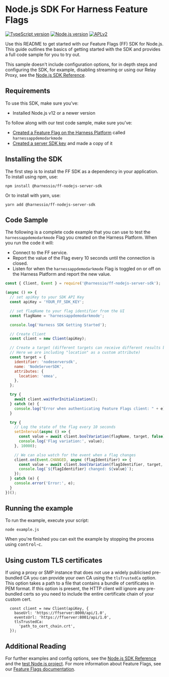 # Node.js SDK For Harness Feature Flags

[![TypeScript version][ts-badge]][typescript-4-3]
[![Node.js version][nodejs-badge]][nodejs]
[![APLv2][license-badge]][license]

Use this README to get started with our Feature Flags (FF) SDK for Node.js. This guide outlines the basics of getting
started with the SDK and provides a full code sample for you to try out.

This sample doesn't include configuration options, for in depth steps and configuring the SDK, for example, disabling
streaming or using our Relay Proxy, see the [Node.js SDK Reference](https://docs.harness.io/article/3v7fclfg59-node-js-sdk-reference).

## Requirements

To use this SDK, make sure you’ve:

- Installed Node.js v12 or a newer version

To follow along with our test code sample, make sure you’ve:

- [Created a Feature Flag on the Harness Platform](https://docs.harness.io/article/1j7pdkqh7j-create-a-feature-flag) called `harnessappdemodarkmode`
- [Created a server SDK key](https://docs.harness.io/article/1j7pdkqh7j-create-a-feature-flag#step_3_create_an_sdk_key) and made a copy of it

## Installing the SDK

The first step is to install the FF SDK as a dependency in your application. To install using npm, use:

```shell
npm install @harnessio/ff-nodejs-server-sdk
```

Or to install with yarn, use:

```shell
yarn add @harnessio/ff-nodejs-server-sdk
```

## Code Sample

The following is a complete code example that you can use to test the `harnessappdemodarkmode` Flag you created on the
Harness Platform. When you run the code it will:

- Connect to the FF service.
- Report the value of the Flag every 10 seconds until the connection is closed.
- Listen for when the `harnessappdemodarkmode` Flag is toggled on or off on the Harness Platform and report the new value.

```javascript
const { Client, Event } = require('@harnessio/ff-nodejs-server-sdk');

(async () => {
  // set apiKey to your SDK API Key
  const apiKey = 'YOUR_FF_SDK_KEY';

  // set flagName to your flag identifier from the UI
  const flagName = 'harnessappdemodarkmode';

  console.log('Harness SDK Getting Started');

  // Create Client
  const client = new Client(apiKey);

  // Create a target (different targets can receive different results based on rules.
  // Here we are including "location" as a custom attribute)
  const target = {
    identifier: 'nodeserversdk',
    name: 'NodeServerSDK',
    attributes: {
      location: 'emea',
    },
  };

  try {
    await client.waitForInitialization();
  } catch (e) {
    console.log("Error when authenticating Feature Flags client: " + e)
  }

  try {
    // Log the state of the flag every 10 seconds
    setInterval(async () => {
      const value = await client.boolVariation(flagName, target, false);
      console.log('Flag variation:', value);
    }, 10000);

    // We can also watch for the event when a flag changes
    client.on(Event.CHANGED, async (flagIdentifier) => {
      const value = await client.boolVariation(flagIdentifier, target, false);
      console.log(`${flagIdentifier} changed: ${value}`);
    });
  } catch (e) {
    console.error('Error:', e);
  }
})();
```

## Running the example

To run the example, execute your script:

```shell
node example.js
```

When you're finished you can exit the example by stopping the process using <kbd>control</kbd>-<kbd>c</kbd>.


## Using custom TLS certificates

If using a proxy or SMP instance that does not use a widely publicised pre-bundled CA you can provide your own CA using the `tlsTrustedCa` option.
This option takes a path to a file that contains a bundle of certificates in PEM format. If this option is present, the HTTP client will ignore
any pre-bundled certs so you need to include the entire certificate chain of your custom cert.


```
  const client = new Client(apiKey, {
    baseUrl: 'https://ffserver:8000/api/1.0',
    eventsUrl: 'https://ffserver:8001/api/1.0',
    tlsTrustedCa:
      'path_to_cert_chain.crt',
  });

```

## Additional Reading

For further examples and config options, see the [Node.js SDK Reference](https://docs.harness.io/article/3v7fclfg59-node-js-sdk-reference) and the [test Node.js project](https://github.com/drone/ff-nodejs-server-sdk).
For more information about Feature Flags, see our [Feature Flags documentation](https://docs.harness.io/article/0a2u2ppp8s-getting-started-with-feature-flags).

[ts-badge]: https://img.shields.io/badge/TypeScript-4.3-blue.svg
[nodejs-badge]: https://img.shields.io/badge/Node.js->=%2012-blue.svg
[nodejs]: https://nodejs.org/dist/latest-v14.x/docs/api/
[typescript]: https://www.typescriptlang.org/
[typescript-4-3]: https://www.typescriptlang.org/docs/handbook/release-notes/typescript-4-3.html
[license-badge]: https://img.shields.io/badge/license-APLv2-blue.svg
[license]: https://github.com/drone/ff-nodejs-server-sdk/blob/main/LICENSE
[jest]: https://facebook.github.io/jest/
[eslint]: https://github.com/eslint/eslint
[prettier]: https://prettier.io
[volta]: https://volta.sh
[gh-actions]: https://github.com/features/actions
